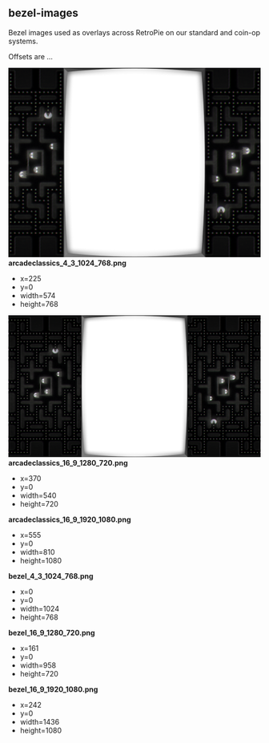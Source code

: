 ## bezel-images

Bezel images used as overlays across RetroPie on our standard and coin-op systems.

Offsets are ...

![Overlay Image](arcadeclassics_4_3_1024_768.png)
**arcadeclassics_4_3_1024_768.png**
- x=225
- y=0
- width=574
- height=768

![Overlay Image](arcadeclassics_16_9_1280_720.png)
**arcadeclassics_16_9_1280_720.png**
- x=370
- y=0
- width=540
- height=720

**arcadeclassics_16_9_1920_1080.png**
- x=555
- y=0
- width=810
- height=1080

**bezel_4_3_1024_768.png**
- x=0
- y=0
- width=1024
- height=768

**bezel_16_9_1280_720.png**
- x=161
- y=0
- width=958
- height=720

**bezel_16_9_1920_1080.png**
- x=242
- y=0
- width=1436
- height=1080
